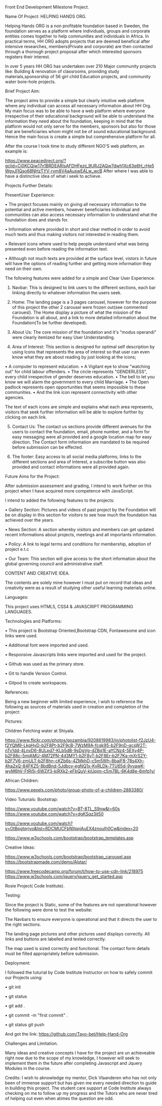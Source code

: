 Front End Development Milestone Project.

Name Of Project: HELPING HANDS ORG.

Helping Hands ORG is a non profitable foundation based in Sweden, the foundation serves as a platform where individuals, groups and corporate entities comes together to help communities and individuals in Africa. In practical terms, HH ORG adopts projects that are deemed benefical after intensive researches, members(Private and corporate) are then contacted through a thorough project proposal after which interested sponsors registers their interest. 

In over 5 years HH ORG has undertaken over 210 Major community projects like: Building & renovation of classrooms, providing study materials,sponsorship of 56 girl child Education projects, and community water bore-hole projects.

Brief Project Aim:

The project aims to provide a simple but clearly intuitive web platform where any individual can access all necessary information about HH Org. My main focus was to be able to have a web platform where everyone irrespective of their educational background will be able to understand the information they need about the foundation, keeping in mind that the platform would not only serve for the members, sponsors but also for those that are beneficiaries whom might not be of sound educational background.
Hence the main focus is create a simple but comprehensive platform for all.

After the course I took time to study different NGO'S web platform, an example is:

 https://www.peacedirect.org/?gclid=Cj0KCQjw17n1BRDEARIsAFDHFezjj_9URJ2AQw7dwh1Xc63e6H_rHe5WgyJl1Qso68NHzTYV-rvm8V4aAuswEALw_wcB
 After where I was able to have a distinctive idea of what i seek to achieve.
 
Projects Further Details:

PresentUser Experience:

•	The project focuses mainly on giving all necessary information to the potential and active members, however beneficiaries individual and communities can also access necessary information to understand what the foundation does and stands for.

•	Information where provided in short and clear method in order to avoid much texts and thus making visitors not interested in reading them.

•	Relevant icons where used to help people understand what was being presented even before reading the information text.

•	Although not much texts are provided at the surface level, vistors in future will have the options of reading further and getting more information they need on their own.


The following features were added for a simple and Clear User Experience:

1.	Navbar: This is designed to link users to the different sections, each bar linking directly to whatever information the users seek.

2.	Home: The landing page is a 3 pages carousel, however for the purpose of this project the other 2 carousel were frozen out(see commented carouesl). The Home display a picture of what the mission of the Foundation is all about, and a link to more detailed information about the Foundation(To be further developed).

3.	About Us: The core mission of the foundation and it's "modus operandi" were clearly itemized for easy User Understanding.

4.	Area of Interest: This section is designed for optimal self description by using Icons that represents the area of interest so that user can even know what they are about reading by just looking at the icons;

•	A computer to represent education. 
•	A Vigilant eye to show "watching out" for child labour offenders. 
•	The circle represents "GENDERLESS", every child irrespective of gender deserves education. 
•	The bell to let you know we will alarm the government to every child Marriage. 
•	The Open padlock represents open opportunities that seems impossible to these communities.
•	And the link icon represent connectivity with other agencies.

The text of each icons are simple and explains what each area represents, visitors that seek further information will be able to explore further by clicking on each link.

5.	Contact Us: The contact us sections provide different avenues for the users to contact the foundation, email, phone number, and a form for easy messaging were all provided and a google location map for easy direction. The Contact form information are mandated to be required before submission can be effected.

6.	The footer: Easy access to all social media platforms, links to the different sections and area of Interest, a subscribe button was also provided and contact informations were all provided again.

Future Aims for the Project:

After submission assessment and grading, I intend to work further on this project when I have acquired more competence with JavaScript.

I intend to added the following features to the projects:

•	Gallery Section: Pictures and videos of past project by the Foundation will be on display in this section for visitors to see how much the foundation has achieved over the years.

•	News Section: A section whereby visitors and members can get updated recent informations about projects, meetings and all importants information.

•	Policy: A link to legal terms and conditions for membership, adoption of project e.t.c

•	Our Team: This section will give access to the short information about the global governing council and administrative staff.

CONTENT AND CREATIVE IDEA.


The contents are solely mine however I must put on record that ideas and creativity were as a result of studying other useful learning materials online.

Languages: 

This project uses HTML5, CSS4 & JAVASCRIPT PROGRAMMING LANGUAGES.

Technologies and Platforms:

•	This project is Bootstrap Oriented,Bootstrap CDN, Fontawesome and icon links were used. 

•	Additional font were imported and used.

•	Responsive Javascripts links were imported and used for the project. 

•	Github was used as the primary store. 

•	Git to handle Version Control. 

•	Gitpod to create workspaces.

References:


Being a new beginner with limited experience, I wish to reference the following as sources of materials used in creation and completion of the project:

Pictures: 

Children Fetching water at Shiyala. 

https://www.flickr.com/photos/gozambia/9208619983/in/photolist-f2JzU4-f2YQM9-LkgHyD-b2F8Pt-b2F9cB-7WzM9A-fcgk95-b2F9nD-qcsW2T-nTv1dd-4LnvD6-8ULpd7-KLb5dB-9sDgVg-dZBq1E-aYCNz4-5EXy4P-b2F88c-5mjAMU-4M72PN-4d3MY1-b2F8vT-b2F8Er-b2F7Ka-mXrS2Y-b2F7V6-zmULT-b2F8hn-cKZb6s-4ZMkhD-c5m5Wh-8bajF8-78s4Xh-4ha2xQ-84FKZ5-8bdBnd-5Jdbcy-egNQ1x-KyRLDk-7TU65d-9yvawK-wyM6hV-FtRj5j-6WZjf3-kiRXk2-eFbQuV-kiUpjm-c5m7BL-6K4d8e-6mfp1y/

 African Children:
 
 https://www.pexels.com/photo/group-photo-of-a-children-2883380/
 
Video Tuturials: Bootstrap:

 https://www.youtube.com/watch?v=BT-8TL_S9nw&t=60s https://www.youtube.com/watch?v=dgKSqz3it50
 
 https://www.youtube.com/watch?v=OtBpgtqrjyo&list=RDCMUCFbNIlppjAuEX4znoulh0Cw&index=20 
 
 https://www.w3schools.com/bootstrap/bootstrap_templates.asp
 
Creative Ideas:


 https://www.w3schools.com/bootstrap/bootstrap_carousel.asp https://bootstrapmade.com/demo/Alstar/ 
 
 https://www.freecodecamp.org/forum/t/how-to-use-cdn-link/218975 https://www.w3schools.com/jquery/jquery_get_started.asp
 
Rosie Project( Code Institute).


Testing: 


Since the project is Static, some of the features are not operational however the following were done to test the website:

The Navbars to ensure everyone is operational and that it directs the user to the right sections. 

The landing page pictures and other pictures used displays correctly. All links and buttons are labelled and texted correctly. 

The map used is sized correctly and functional. The contact form details must be filled appropriately before submission.


Deployment:

I followed the tuturial by Code Institute Instructor on how to safely commit our Projects using:

•	git init

•	git status 

•	git add .

•	git commit -m "first commit" .

•	git status git push

And got the link: https://github.com/Tayo-bet/Help-Hand-Org

Challenges and Limitation.

Many ideas and creative concepts I have for the project are un achieveable right now due to the scope of my knowledge, I however will seek to implement them in the future after completing Javascript and Jquery Modules in the course.


Credits: 
I wish to aknowledge my mentor, Dick Vlaanderen who has not only been of immense support but has given me every needed direction to guide in building this project. The student care support at Code Institute always checking on me to follow up my progress and the Tutors who are never tired of helping out even when atimes the question are odd.









